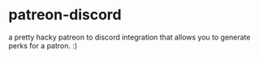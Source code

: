 # patreon-discord
a pretty hacky patreon to discord integration that allows you to generate perks for a patron. :)
